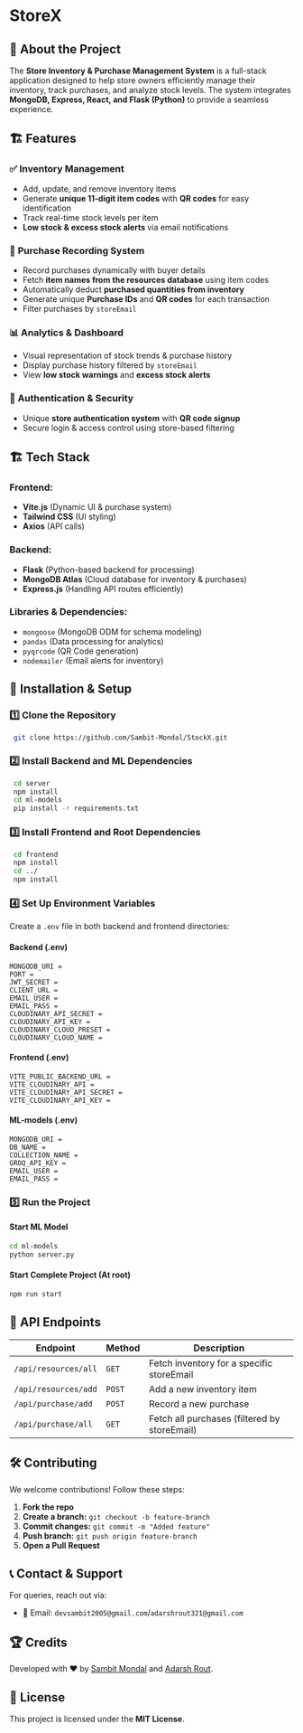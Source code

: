 # StoreX


## 🚀 About the Project

The **Store Inventory & Purchase Management System** is a full-stack application designed to help store owners efficiently manage their inventory, track purchases, and analyze stock levels. The system integrates **MongoDB, Express, React, and Flask (Python)** to provide a seamless experience.

## 🏗️ Features

### ✅ **Inventory Management**
- Add, update, and remove inventory items
- Generate **unique 11-digit item codes** with **QR codes** for easy identification
- Track real-time stock levels per item
- **Low stock & excess stock alerts** via email notifications

### 🛒 **Purchase Recording System**
- Record purchases dynamically with buyer details
- Fetch **item names from the resources database** using item codes
- Automatically deduct **purchased quantities from inventory**
- Generate unique **Purchase IDs** and **QR codes** for each transaction
- Filter purchases by `storeEmail`

### 📊 **Analytics & Dashboard**
- Visual representation of stock trends & purchase history
- Display purchase history filtered by `storeEmail`
- View **low stock warnings** and **excess stock alerts**

### 🔑 **Authentication & Security**
- Unique **store authentication system** with **QR code signup**
- Secure login & access control using store-based filtering

## 🏗️ Tech Stack

### **Frontend:**
- **Vite.js** (Dynamic UI & purchase system)
- **Tailwind CSS** (UI styling)
- **Axios** (API calls)

### **Backend:**
- **Flask** (Python-based backend for processing)
- **MongoDB Atlas** (Cloud database for inventory & purchases)
- **Express.js** (Handling API routes efficiently)

### **Libraries & Dependencies:**
- `mongoose` (MongoDB ODM for schema modeling)
- `pandas` (Data processing for analytics)
- `pyqrcode` (QR Code generation)
- `nodemailer` (Email alerts for inventory)

## 📜 Installation & Setup

### **1️⃣ Clone the Repository**
```sh
 git clone https://github.com/Sambit-Mondal/StockX.git
```

### **2️⃣ Install Backend and ML Dependencies**
```sh
 cd server
 npm install
 cd ml-models
 pip install -r requirements.txt
```

### **3️⃣ Install Frontend and Root Dependencies**
```sh
 cd frontend
 npm install
 cd ../
 npm install
```

### **4️⃣ Set Up Environment Variables**
Create a `.env` file in both backend and frontend directories:

#### **Backend (.env)**
```
MONGODB_URI = 
PORT = 
JWT_SECRET = 
CLIENT_URL = 
EMAIL_USER = 
EMAIL_PASS = 
CLOUDINARY_API_SECRET =  
CLOUDINARY_API_KEY = 
CLOUDINARY_CLOUD_PRESET = 
CLOUDINARY_CLOUD_NAME = 
```

#### **Frontend (.env)**
```
VITE_PUBLIC_BACKEND_URL = 
VITE_CLOUDINARY_API = 
VITE_CLOUDINARY_API_SECRET =  
VITE_CLOUDINARY_API_KEY = 
```

#### **ML-models (.env)**
```
MONGODB_URI = 
DB_NAME = 
COLLECTION_NAME = 
GROQ_API_KEY = 
EMAIL_USER = 
EMAIL_PASS = 
```

### **5️⃣ Run the Project**
#### Start ML Model
```sh
cd ml-models
python server.py
```
#### Start Complete Project (At root)
```sh
npm run start
```

## 📌 API Endpoints
| Endpoint | Method | Description |
|----------|--------|-------------|
| `/api/resources/all` | `GET` | Fetch inventory for a specific storeEmail |
| `/api/resources/add` | `POST` | Add a new inventory item |
| `/api/purchase/add` | `POST` | Record a new purchase |
| `/api/purchase/all` | `GET` | Fetch all purchases (filtered by storeEmail) |

## 🛠️ Contributing
We welcome contributions! Follow these steps:
1. **Fork the repo**
2. **Create a branch:** `git checkout -b feature-branch`
3. **Commit changes:** `git commit -m "Added feature"`
4. **Push branch:** `git push origin feature-branch`
5. **Open a Pull Request**

## 📞 Contact & Support
For queries, reach out via:
- 📧 Email: `devsambit2005@gmail.com`/`adarshrout321@gmail.com`

## 🏆 Credits
Developed with ❤️ by [Sambit Mondal](https://github.com/Sambit-Mondal) and [Adarsh Rout](https://github.com/AdarshRout).

## 📝 License
This project is licensed under the **MIT License**.
